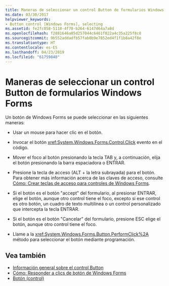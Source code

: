 ```yaml
---
title: Maneras de seleccionar un control Button de formularios Windows Forms
ms.date: 03/30/2017
helpviewer_keywords:
- Button control [Windows Forms], selecting
ms.assetid: fe2fc058-5118-4f70-b264-6147d64a7a8d
ms.openlocfilehash: f2881646a05d257044c6461f822a4c35a225f8c8
ms.sourcegitcommit: 9b552addadfb57fab0b9e7852ed4f1f1b8a42f8e
ms.translationtype: HT
ms.contentlocale: es-ES
ms.lasthandoff: 04/23/2019
ms.locfileid: "61759848"
---
```

# <a name="ways-to-select-a-windows-forms-button-control"></a>Maneras de seleccionar un control Button de formularios Windows Forms
Un botón de Windows Forms se puede seleccionar en las siguientes maneras:  
  
- Usar un mouse para hacer clic en el botón.  
  
- Invocar el botón <xref:System.Windows.Forms.Control.Click> evento en el código.  
  
- Mover el foco al botón presionando la tecla TAB y, a continuación, elija el botón presionando la barra espaciadora o ENTRAR.  
  
- Presione la tecla de acceso (ALT + la letra subrayada) para el botón. Para obtener más información acerca de las claves de acceso, consulte [Cómo: Crear teclas de acceso para controles de Windows Forms](how-to-create-access-keys-for-windows-forms-controls.md).  
  
- Si el botón es el botón "accept" del formulario, al presionar ENTRAR, elige el botón, aunque otro control tiene el foco, excepto si ese control es otro botón, un cuadro de texto multilínea o un control personalizado que intercepta la tecla ENTRAR.  
  
- Si el botón es el botón "Cancelar" del formulario, presione ESC elige el botón, aunque otro control tiene el foco.  
  
- Llame a la <xref:System.Windows.Forms.Button.PerformClick%2A> método para seleccionar el botón mediante programación.  
  
## <a name="see-also"></a>Vea también

- [Información general sobre el control Button](button-control-overview-windows-forms.md)
- [Cómo: Responder a clics de botón de Windows Forms](how-to-respond-to-windows-forms-button-clicks.md)
- [Botón (control)](button-control-windows-forms.md)

